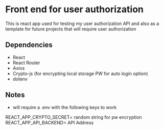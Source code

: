 # Front end for user authorization

This is react app used for testing my user authorization API and also as a template for future projects that will require user authorization

## Dependencies

- React
- React Router
- Axios
- Crypto-js (for encrypting local storage PW for auto login option)
- dotenv

## Notes

- will require a .env with the following keys to work

REACT_APP_CRYPTO_SECRET= random string for pw encryption
REACT_APP_API_BACKEND= API Address
